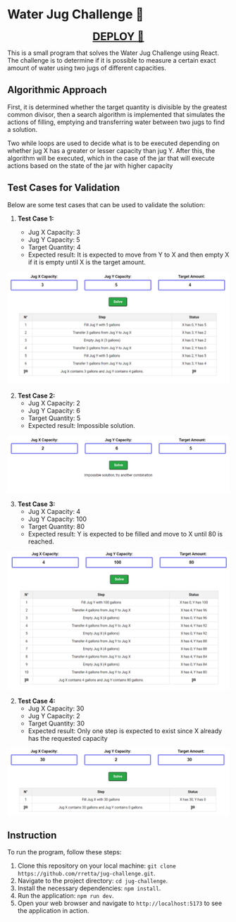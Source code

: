# Water Jug Challenge 🚰

<div align="center">
  <a href="https://jug-challenge.vercel.app/" target="_blank" style="font-size: 24px;"><b>DEPLOY 🚀</b></a>
</div>


This is a small program that solves the Water Jug Challenge using React. The challenge is to determine if it is possible to measure a certain exact amount of water using two jugs of different capacities.

## Algorithmic Approach

First, it is determined whether the target quantity is divisible by the greatest common divisor, then a search algorithm is implemented that simulates the actions of filling, emptying and transferring water between two jugs to find a solution.

Two while loops are used to decide what is to be executed depending on whether jug X has a greater or lesser capacity than jug Y. After this, the algorithm will be executed, which in the case of the jar that will execute actions based on the state of the jar with higher capacity

## Test Cases for Validation

Below are some test cases that can be used to validate the solution:

1. **Test Case 1:** 

   - Jug X Capacity: 3
   - Jug Y Capacity: 5
   - Target Quantity: 4
   - Expected result: It is expected to move from Y to X and then empty X if it is empty until X is the target amount.

<img src="https://github.com/rretta/jug-challenge/blob/main/src/assets/ex1.png" alt="ex1" width="600"/>

2. **Test Case 2:** 
   - Jug X Capacity: 2
   - Jug Y Capacity: 6
   - Target Quantity: 5
   - Expected result: Impossible solution.
     
<img src="https://github.com/rretta/jug-challenge/blob/main/src/assets/ex2.png" alt="ex1" width="600"/>


3. **Test Case 3:** 
   - Jug X Capacity: 4
   - Jug Y Capacity: 100
   - Target Quantity: 80
   - Expected result: Y is expected to be filled and move to X until 80 is reached.
     
<img src="https://github.com/rretta/jug-challenge/blob/main/src/assets/ex3.png" alt="ex1" width="600"/>

2. **Test Case 4:** 
   - Jug X Capacity: 30
   - Jug Y Capacity: 2
   - Target Quantity: 30
   - Expected result: Only one step is expected to exist since X already has the requested capacity
     
<img src="https://github.com/rretta/jug-challenge/blob/main/src/assets/ex4.png" alt="ex1" width="600"/>


## Instruction

To run the program, follow these steps:

1. Clone this repository on your local machine: `git clone https://github.com/rretta/jug-challenge.git`.
2. Navigate to the project directory: `cd jug-challenge`.
3. Install the necessary dependencies: `npm install`.
4. Run the application: `npm run dev`.
5. Open your web browser and navigate to `http://localhost:5173` to see the application in action.

